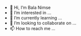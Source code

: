 - 👋 Hi, I’m Bala Nimse
- 👀 I’m interested in ...
- 🌱 I’m currently learning ...
- 💞️ I’m looking to collaborate on ...
- 📫 How to reach me ...

<!---
BALANIMSE/BALANIMSE is a ✨ special ✨ repository because its `README.md` (this file) appears on your GitHub profile.
You can click the Preview link to take a look at your changes.
--->
